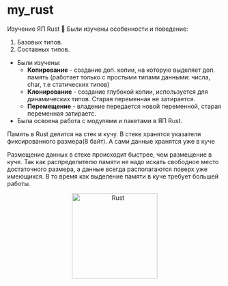 # my_rust

Изучение ЯП Rust 🦀
Были изучены особенности и поведение:

1. Базовых типов.
2. Составных типов.

- Были изучены:
    * **Копирование** - создание доп. копии, на которую выделяет доп. память (работает только с простыми типами данными: числа, chаr, т.е статических типов)
    * **Клонирование** - создание глубокой копии, используется для динамических типов. Старая переменная не затирается.
    * **Перемещение** - владение передается новой переменной, старая переменная затираетс.
- Была освоена работа с модулями и пакетами в ЯП Rust.

Память в Rust делится на стек и кучу. В стеке хранятся указатели фиксированного размера(8 байт). А сами данные хранятся уже в куче

Размещение данных в стеке происходит быстрее, чем размещение в куче. Так как распределителю памяти не надо искать свободное место достаточного размера, а данные всегда располагаются поверх уже имеющихся. В то время как выделение памяти в куче требует большей работы.

<div align="center">
<img src="https://github.com/tatvladna/devicon/blob/master/icons/rust/rust-original.svg" title="Rust" alt="Rust" width="200" height="200">
<div>